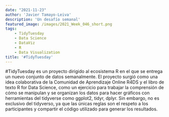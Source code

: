 ```yaml
---
date: "2021-11-23"
author: 'Javier Tamayo-Leiva'
description: 'Un desafío semanal'
featured_image: /images/2021_Week_046_short.png
tags:
    - TidyTuesday
    - Data Science
    - DataViz
    - R
    - Data Visualization
title: '#TidyTuesday'
---
```


#TidyTuesday es un proyecto dirigido al ecosistema R en el que se entrega un nuevo conjunto de datos semanalmente. El proyecto surgió como una idea colaborativa de la Comunidad de Aprendizaje Online R4DS y el libro de texto R for Data Science, como un ejercicio para trabajar la comprensión de cómo se manipulan y se organizan los datos para hacer gráficos con herramientas del tidyverse como ggplot2, tidyr, dplyr. Sin embargo, no es exclusivo del tidyverso, ya que las únicas reglas son el respeto a los participantes y compartir el código utilizado para generar los resultados.
